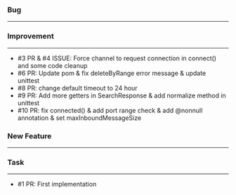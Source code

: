 ### Bug
---
    
### Improvement
---
- \#3 PR & \#4 ISSUE: Force channel to request connection in connect()  and some code cleanup
- \#6 PR: Update pom & fix deleteByRange error message & update unittest
- \#8 PR: change default timeout to 24 hour
- \#9 PR: Add more getters in SearchResponse & add normalize method in unittest
- \#10 PR: fix connected() & add port range check & add @nonnull annotation & set maxInboundMessageSize    
    
### New Feature
---

### Task
---
- \#1 PR: First implementation
